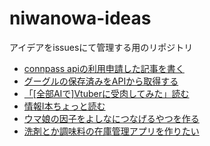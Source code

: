 # niwanowa-ideas

アイデアをissuesにて管理する用のリポジトリ

<!-- ISSUE_LIST_START -->
- [connpass apiの利用申請した記事を書く](https://github.com/niwanowa/niwanowa-ideas/issues/41)
- [グーグルの保存済みをAPIから取得する](https://github.com/niwanowa/niwanowa-ideas/issues/36)
- [「[全部AIで]Vtuberに受肉してみた」読む](https://github.com/niwanowa/niwanowa-ideas/issues/26)
- [情報Ⅰ本ちょっと読む](https://github.com/niwanowa/niwanowa-ideas/issues/25)
- [ウマ娘の因子をよしなにつなげるやつを作る](https://github.com/niwanowa/niwanowa-ideas/issues/18)
- [洗剤とか調味料の在庫管理アプリを作りたい](https://github.com/niwanowa/niwanowa-ideas/issues/9)
<!-- github actions: Updated on 2024-09-21 06:52:03 UTC-->
<!-- ISSUE_LIST_END -->
